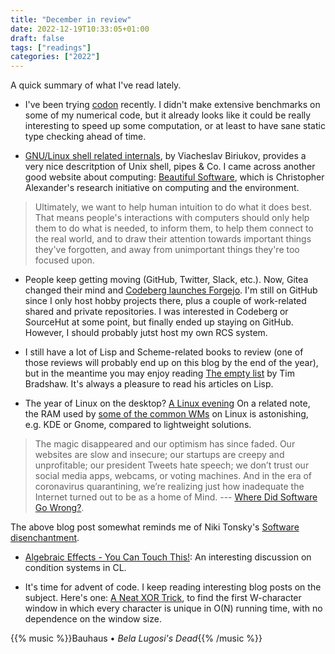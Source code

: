 ```yaml
---
title: "December in review"
date: 2022-12-19T10:33:05+01:00
draft: false
tags: ["readings"]
categories: ["2022"]
---
```

A quick summary of what I've read lately.

- I've been trying [codon][] recently. I didn't make extensive benchmarks on some of my numerical code, but it already looks like it could be really interesting to speed up some computation, or at least to have sane static type checking ahead of time.

- [GNU/Linux shell related internals][], by Viacheslav Biriukov, provides a very nice descritption of Unix shell, pipes & Co. I came across another good website about computing: [Beautiful Software][], which is Christopher Alexander's research initiative on computing and the environment.

> Ultimately, we want to help human intuition to do what it does best. That means people's interactions with computers should only help them to do what is needed, to inform them, to help them connect to the real world, and to draw their attention towards important things they've forgotten, and away from unimportant things they're too focused upon.

- People keep getting moving (GitHub, Twitter, Slack, etc.). Now, Gitea changed their mind and [Codeberg launches Forgejo][]. I'm still on GitHub since I only host hobby projects there, plus a couple of work-related shared and private repositories. I was interested in Codeberg or SourceHut at some point, but finally ended up staying on GitHub. However, I should probably jutst host my own RCS system.

- I still have a lot of Lisp and Scheme-related books to review (one of those reviews will probably end up on this blog by the end of the year), but in the meantime you may enjoy reading [The empty list][] by Tim Bradshaw. It's always a pleasure to read his articles on Lisp.

- The year of Linux on the desktop? [A Linux evening][] On a related note, the RAM used by [some of the common WMs][] on Linux is astonishing, e.g. KDE or Gnome, compared to lightweight solutions.

> The magic disappeared and our optimism has since faded. Our websites are slow and insecure; our startups are creepy and unprofitable; our president Tweets hate speech; we don’t trust our social media apps, webcams, or voting machines. And in the era of coronavirus quarantining, we’re realizing just how inadequate the Internet turned out to be as a home of Mind. --- [Where Did Software Go Wrong?][].

The above blog post somewhat reminds me of Niki Tonsky's [Software disenchantment][].

- [Algebraic Effects - You Can Touch This!][]: An interesting discussion on condition systems in CL.

- It's time for advent of code. I keep reading interesting blog posts on the subject. Here's one: [A Neat XOR Trick][], to find the first W-character window in which every character is unique in O(N) running time, with no dependence on the window size.

{{% music %}}Bauhaus • _Bela Lugosi's Dead_{{% /music %}}

[codon]: https://github.com/exaloop/codon
[GNU/Linux shell related internals]: https://biriukov.dev/docs/fd-pipe-session-terminal/
[Beautiful Software]: https://beautiful.software/
[Codeberg launches Forgejo]: https://blog.codeberg.org/codeberg-launches-forgejo.html
[The empty list]: https://www.tfeb.org/fragments/2022/12/16/the-empty-list/
[A Linux evening]: https://fabiensanglard.net/a_linux_evening/index.html
[some of the common WMs]: https://itvision.altervista.org/linux-desktop-environments-system-usage.html
[Where Did Software Go Wrong?]: https://blog.jse.li/posts/software/
[Software disenchantment]: https://tonsky.me/blog/disenchantment/
[Algebraic Effects - You Can Touch This!]: https://jacek.zlydach.pl/blog/2019-07-24-algebraic-effects-you-can-touch-this.html
[A Neat XOR Trick]: https://www.mattkeeter.com/blog/2022-12-10-xor/


